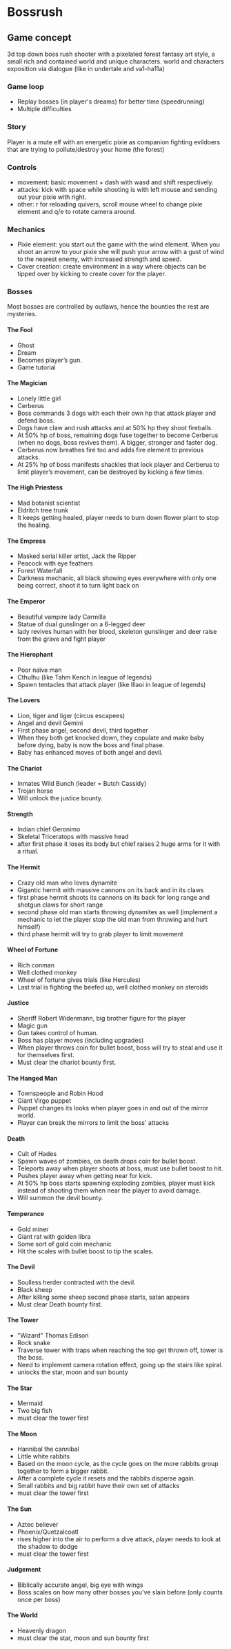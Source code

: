 # Bossrush
## Game concept
3d top down boss rush shooter with a pixelated forest fantasy art style, a small rich and contained world and unique characters. world and characters exposition via dialogue (like in undertale and va1-ha11a)

### Game loop
  - Replay bosses (in player's dreams) for better time (speedrunning)
  - Multiple difficulties

### Story
Player is a mute elf with an energetic pixie as companion fighting evildoers that are trying to pollute/destroy your home (the forest)

### Controls
- movement: basic movement + dash with wasd and shift respectively.
- attacks: kick with space while shooting is with left mouse and sending out your pixie with right.
- other: r for reloading quivers, scroll mouse wheel to change pixie element and q/e to rotate camera around.


### Mechanics
- Pixie element: you start out the game with the wind element. When you shoot an arrow to your pixie she will push your arrow with a gust of wind to the nearest enemy, with increased strength and speed.
- Cover creation: create environment in a way where objects can be tipped over by kicking to create cover for the player.

### Bosses
Most bosses are controlled by outlaws, hence the bounties the rest are mysteries.
#### The Fool
-	Ghost
-	Dream 
-	Becomes player’s gun.
-	Game tutorial
#### The Magician
-	Lonely little girl
-	Cerberus 
-	Boss commands 3 dogs with each their own hp that attack player and defend boss.
-	Dogs have claw and rush attacks and at 50% hp they shoot fireballs.
-	At 50% hp of boss, remaining dogs fuse together to become Cerberus (when no dogs, boss revives them). A bigger, stronger and faster dog.
-	Cerberus now breathes fire too and adds fire element to previous attacks.
-	At 25% hp of boss manifests shackles that lock player and Cerberus to limit player’s movement, can be destroyed by kicking a few times.
#### The High Priestess
-	Mad botanist scientist
-	Eldritch tree trunk
-	It keeps getting healed, player needs to burn down flower plant to stop the healing.
#### The Empress
-	Masked serial killer artist, Jack the Ripper
-	Peacock with eye feathers
-	Forest Waterfall
-	Darkness mechanic, all black showing eyes everywhere with only one being correct, shoot it to turn light back on
#### The Emperor
-	Beautiful vampire lady Carmilla
-	Statue of dual gunslinger on a 6-legged deer
-	lady revives human with her blood, skeleton gunslinger and deer raise from the grave and fight player
#### The Hierophant
-	Poor naïve man
-	Cthulhu (like Tahm Kench in league of legends)
-	Spawn tentacles that attack player (like Illaoi in league of legends)
#### The Lovers
- Lion, tiger and liger (circus escapees)
-	Angel and devil Gemini
-	First phase angel, second devil, third together
-	When they both get knocked down, they copulate and make baby before dying, baby is now the boss and final phase.
-	Baby has enhanced moves of both angel and devil.
#### The Chariot
-	Inmates Wild Bunch (leader = Butch Cassidy)
-	Trojan horse
-	Will unlock the justice bounty.
#### Strength
-	Indian chief Geronimo
-	Skeletal Triceratops with massive head
-	after first phase it loses its body but chief raises 2 huge arms for it with a ritual.
#### The Hermit
-	Crazy old man who loves dynamite
-	Gigantic hermit with massive cannons on its back and in its claws
-	first phase hermit shoots its cannons on its back for long range and shotgun claws for short range
-	second phase old man starts throwing dynamites as well (implement a mechanic to let the player stop the old man from throwing and hurt himself)
-	third phase hermit will try to grab player to limit movement
#### Wheel of Fortune
-	Rich conman
-	Well clothed monkey
-	Wheel of fortune gives trials (like Hercules)
-	Last trial is fighting the beefed up, well clothed monkey on steroids
#### Justice
-	Sheriff Robert Widenmann, big brother figure for the player
-	Magic gun
-	Gun takes control of human.
-	Boss has player moves (including upgrades)
-	When player throws coin for bullet boost, boss will try to steal and use it for themselves first.
-	Must clear the chariot bounty first.
#### The Hanged Man
- Townspeople and Robin Hood
-	Giant Virgo puppet
-	Puppet changes its looks when player goes in and out of the mirror world.
-	Player can break the mirrors to limit the boss' attacks
#### Death
-	Cult of Hades 
-	Spawn waves of zombies, on death drops coin for bullet boost.
-	Teleports away when player shoots at boss, must use bullet boost to hit.
-	Pushes player away when getting near for kick.
-	At 50% hp boss starts spawning exploding zombies, player must kick instead of shooting them when near the player to avoid damage.
-	Will summon the devil bounty.
#### Temperance
-	Gold miner 
-	Giant rat with golden libra
-	Some sort of gold coin mechanic
-	Hit the scales with bullet boost to tip the scales.
#### The Devil
-	Soulless herder contracted with the devil.
-	Black sheep
-	After killing some sheep second phase starts, satan appears
-	Must clear Death bounty first.
#### The Tower
-	"Wizard" Thomas Edison
-	Rock snake
-	Traverse tower with traps when reaching the top get thrown off, tower is the boss.
-	Need to implement camera rotation effect, going up the stairs like spiral.
-	unlocks the star, moon and sun bounty
#### The Star
-	Mermaid
-	Two big fish
-	must clear the tower first
#### The Moon
- Hannibal the cannibal
-	Little white rabbits
-	Based on the moon cycle, as the cycle goes on the more rabbits group together to form a bigger rabbit.
-	After a complete cycle it resets and the rabbits disperse again.
-	Small rabbits and big rabbit have their own set of attacks
- must clear the tower first
#### The Sun
- Aztec believer
-	Phoenix/Quetzalcoatl
-	rises higher into the air to perform a dive attack, player needs to look at the shadow to dodge
-	must clear the tower first
#### Judgement
-	Biblically accurate angel, big eye with wings
-	Boss scales on how many other bosses you’ve slain before (only counts once per boss)
#### The World
-	Heavenly dragon
-	must clear the star, moon and sun bounty first
